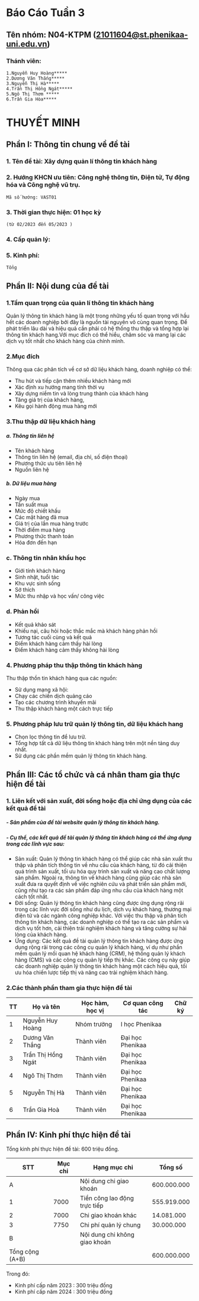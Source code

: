# Báo Cáo Tuần 3
## Tên nhóm: N04-KTPM (21011604@st.phenikaa-uni.edu.vn)
### Thánh viên:
    1.Nguyễn Huy Hoàng*****
    2.Dương Văn Thắng*****
    3.Nguyễn Thị Hà*****
    4.Trần Thị Hồng Ngát*****
    5.Ngô Thị Thơm *****
    6.Trần Gia Hòa*****


# THUYẾT MINH
## **Phần I: Thông tin chung về đề tài**
### 1. Tên đề tài: Xây dựng quản lí thông tin khách hàng
            	
### 2. Hướng KHCN ưu tiên: Công nghệ thông tin, Điện tử, Tự động hóa và Công nghệ vũ trụ.
    Mã số hướng: VAST01

### 3. Thời gian thực hiện: 01 học kỳ 
    (từ 02/2023 đến 05/2023 )

### 4. Cấp quản lý: 

### 5. Kinh phí:
    Tổng
    
## **Phần II: Nội dung  của đề tài**

### 1.Tầm quan trọng của quản lí thông tin khách hàng

 Quản lý thông tin khách hàng là một trong những yếu tố quan 
trọng với hầu hết các doanh nghiệp bởi đây là nguồn tài nguyên vô cùng quan trọng. Để phát triển lâu dài và hiệu quả cần phải có hệ thống thu thập và tổng hợp lại thông tin khách hang.Với mục đích có thể hiểu, chăm sóc và mang lại các dịch vụ tốt nhất cho khách hàng của chính mình.

### 2.Mục đích
Thông qua các phân tích về cơ sở dữ liệu khách hàng, doanh nghiệp có thể:
* Thu hút và tiếp cận thêm nhiều khách hàng mới
* Xác định xu hướng mang tính thời vụ
* Xây dựng niềm tin và lòng trung thành của khách hàng
* Tăng giá trị của khách hàng,
* Kêu gọi hành động mua hàng mới

### 3.Thu thập dữ liệu khách hàng
##### a. Thông tin liên hệ
* Tên khách hàng
* Thông tin liên hệ (email, địa chỉ, số điện thoại)
* Phương thức ưu tiên liên hệ
* Nguồn liên hệ

##### b. Dữ liệu mua hàng
* Ngày mua                              
* Tần suất mua 
* Mức độ chiết khấu
* Các mặt hàng đã mua
* Giá trị của lần mua hàng trước
* Thời điểm mua hàng
* Phương thức thanh toán
* Hóa đơn đến hạn

### c. Thông tin nhân khẩu học
* Giới tính khách hàng
* Sinh nhật, tuổi tác
* Khu vực sinh sống
* Sở thích
* Mức thu nhập và học vấn/ công việc

### d. Phản hồi
* Kết quả khảo sát
* Khiếu nại, câu hỏi hoặc thắc mắc mà khách hàng phản hồi
* Tương tác cuối cùng và kết quả
* Điểm khách hàng cảm thấy hài lòng
* Điểm khách hàng cảm thấy không hài lòng

### 4. Phương pháp thu thập thông tin khách hàng 
Thu thập thồn tin khách hàng qua các nguồn:
* Sử dụng mạng xã hội: 
* Chạy các chiến dịch quảng cáo
* Tạo các chương trình khuyến mãi 
* Thu thập khách hàng một cách trực tiếp

### 5. Phương pháp lưu trữ quản lý thông tin, dữ liệu khách hang
*  Chọn lọc thông tin để lưu trữ.
* Tổng hợp tất cả dữ liệu thông tin khách hàng trên một nền tảng duy nhất.
* Sử dụng các phần mềm quản lý thông tin khách hàng.

##  **Phần III: Các tổ chức và cá nhân tham gia thực hiện đề tài**

### 1. Liên kết với sản xuất, đời sống hoặc địa chỉ ứng dụng của các kết quả đề tài
##### - Sản phẩm của đề tài *website quản lý thông tin khách hàng.*
##### - Cụ thể, các kết quả đề tài quản lý thông tin khách hàng có thể ứng dụng trong các lĩnh vực sau:
+ Sản xuất: Quản lý thông tin khách hàng có thể giúp các nhà sản xuất thu thập và phân tích thông tin về nhu cầu của khách hàng, từ đó cải thiện quá trình sản xuất, tối ưu hóa quy trình sản xuất và nâng cao chất lượng sản phẩm. Ngoài ra, thông tin về khách hàng cũng giúp các nhà sản xuất đưa ra quyết định về việc nghiên cứu và phát triển sản phẩm mới, cũng như tạo ra các sản phẩm đáp ứng nhu cầu của khách hàng một cách tốt nhất. 
+ Đời sống: Quản lý thông tin khách hàng cũng được ứng dụng rộng rãi trong các lĩnh vực đời sống như du lịch, dịch vụ khách hàng, thương mại điện tử và các ngành công nghiệp khác. Với việc thu thập và phân tích thông tin khách hàng, các doanh nghiệp có thể tạo ra các sản phẩm và dịch vụ tốt hơn, cải thiện trải nghiệm khách hàng và tăng cường sự hài lòng của khách hàng.
+ Ứng dụng: Các kết quả đề tài quản lý thông tin khách hàng được ứng dụng rộng rãi trong các công cụ quản lý khách hàng, ví dụ như phần mềm quản lý mối quan hệ khách hàng (CRM), hệ thống quản lý khách hàng (CMS) và các công cụ quản lý tiếp thị khác. Các công cụ này giúp các doanh nghiệp quản lý thông tin khách hàng một cách hiệu quả, tối ưu hóa chiến lược tiếp thị và nâng cao trải nghiệm khách hàng.

### 2.Các thành phần tham gia thực hiện đề tài
| TT | Họ và tên          | Học hàm, học vị | Cơ quan công tác | Chữ ký |
|----|--------------------|-----------------|------------------|--------|
| 1  | Nguyễn Huy Hoàng   | Nhóm trưởng     | I học Phenikaa   |        |
| 2  | Dương Văn Thắng    | Thành viên      | Đại học Phenikaa |        |
| 3  | Trần Thị Hồng Ngát | Thành viên      | Đại học Phenikaa |        |
| 4  | Ngô Thị Thơm       | Thành viên      | Đại học Phenikaa |        |
| 5  | Nguyễn Thị Hà      | Thành viên      | Đại học Phenikaa |        |
| 6  | Trần Gia Hoà       | Thành viên      | Đại học Phenikaa |        |


## **Phần IV: Kinh phí thực hiện đề tài**

Tổng  kinh phí thực hiện đề tài:  600 triệu đồng.

| STT | Mục chi | Hạng mục chi                  | Tổng số     |
|-----|---------|-------------------------------|-------------|
| A   |         | Nội dung chi giao khoán       | 600.000.000 |
| 1   | 7000    | Tiền công lao động trực tiếp  | 555.919.000 |
| 2   | 7000    | Chi giao khoán khác           | 14.081.000  |
| 3   | 7750    | Chi phí quản lý chung         | 30.000.000  |
| B   |         | Nội dung chi không giao khoán |             |
|    Tổng cộng (A+B)|                             ||     600.000.000     |


Trong đó:
- Kinh phí cấp năm 2023 : 300 triệu đồng
- Kinh phí cấp năm 2024 : 300 triệu đồng